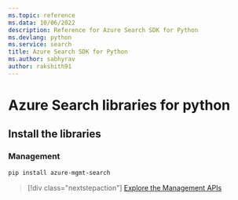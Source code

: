 ```yaml
---
ms.topic: reference
ms.data: 10/06/2022
description: Reference for Azure Search SDK for Python
ms.devlang: python
ms.service: search
title: Azure Search SDK for Python
ms.author: sabhyrav
author: rakshith91
---
```

# Azure Search libraries for python

## Install the libraries


### Management

```bash
pip install azure-mgmt-search
```
> [!div class="nextstepaction"]
> [Explore the Management APIs](/python/api/overview/azure/search/management)
